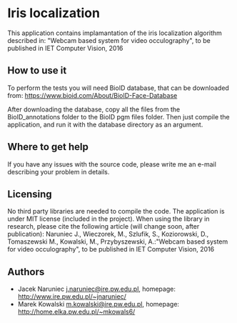 # Iris localization #

This application contains implamantation of the iris localization algorithm described in:
"Webcam based system for video occulography", to be published in IET Computer Vision, 2016

## How to use it ##
To perform the tests you will need BioID database, that can be downloaded from:
https://www.bioid.com/About/BioID-Face-Database

After downloading the database, copy all the files from the BioID_annotations folder to the BioID pgm files folder. Then just compile the application, and run it with the database directory as an argument.

## Where to get help ##
If you have any issues with the source code, please write me an e-mail describing your problem in details. 


## Licensing ##

No third party libraries are needed to compile the code. 
The application is under MIT license (included in the project).
When using the library in research, please cite the following article (will change soon, after publication):
Naruniec J., Wieczorek, M., Szlufik, S., Koziorowski, D., Tomaszewski M., Kowalski, M., Przybyszewski, A.:"Webcam based system for video occulography", to be published in IET Computer Vision, 2016

## Authors ##
  * Jacek Naruniec <j.naruniec@ire.pw.edu.pl>, homepage: http://www.ire.pw.edu.pl/~jnaruniec/
  * Marek Kowalski <m.kowalski@ire.pw.edu.pl>, homepage: http://home.elka.pw.edu.pl/~mkowals6/
